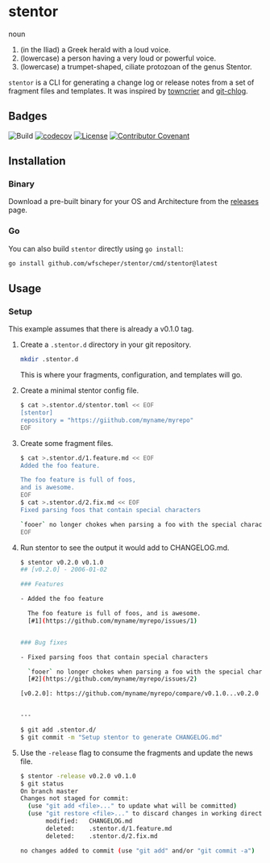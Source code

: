 # stentor

noun

1. (in the Iliad) a Greek herald with a loud voice.
1. (lowercase) a person having a very loud or powerful voice.
1. (lowercase) a trumpet-shaped, ciliate protozoan of the genus Stentor.

`stentor` is a CLI
for generating a change log or release notes
from a set of fragment files and templates.
It was inspired by [towncrier](https://github.com/twisted/towncrier)
and [git-chlog](https://github.com/git-chglog/git-chglog).


## Badges

![Build](https://github.com/wfscheper/stentor/workflows/Build/badge.svg)
[![codecov](https://codecov.io/gh/wfscheper/stentor/branch/master/graph/badge.svg)](https://codecov.io/gh/wfscheper/stentor)
[![License](https://img.shields.io/github/license/wfscheper/stentor)](/LICENSE)
[![Contributor Covenant](https://img.shields.io/badge/Contributor%20Covenant-2.1-4baaaa.svg)](CODE_OF_CONDUCT.md)


## Installation

### Binary

Download a pre-built binary for your OS and Architecture from the [releases](./releases) page.


### Go

You can also build `stentor` directly using `go install`:

```bash
go install github.com/wfscheper/stentor/cmd/stentor@latest
```


## Usage

### Setup

This example assumes that there is already a v0.1.0 tag.

1. Create a `.stentor.d` directory in your git repository.

   ```bash
   mkdir .stentor.d
   ```

   This is where your fragments, configuration, and templates will go.

1. Create a minimal stentor config file.

   ```bash
   $ cat >.stentor.d/stentor.toml << EOF
   [stentor]
   repository = "https://giithub.com/myname/myrepo"
   EOF
   ```

1. Create some fragment files.

   ```bash
   $ cat >.stentor.d/1.feature.md << EOF
   Added the foo feature.

   The foo feature is full of foos,
   and is awesome.
   EOF
   $ cat >.stentor.d/2.fix.md << EOF
   Fixed parsing foos that contain special characters

   `fooer` no longer chokes when parsing a foo with the special characters `!@#$%`.
   EOF
   ```

1. Run stentor to see the output it would add to CHANGELOG.md.

   ```bash
   $ stentor v0.2.0 v0.1.0
   ## [v0.2.0] - 2006-01-02

   ### Features

   - Added the foo feature

     The foo feature is full of foos, and is awesome.
     [#1](https://github.com/myname/myrepo/issues/1)


   ### Bug fixes

   - Fixed parsing foos that contain special characters

     `fooer` no longer chokes when parsing a foo with the special characters `!@#$%`.
     [#2](https://github.com/myname/myrepo/issues/2)

   [v0.2.0]: https://github.com/myname/myrepo/compare/v0.1.0...v0.2.0


   ---

   $ git add .stentor.d/
   $ git commit -m "Setup stentor to generate CHANGELOG.md"
   ```

1. Use the `-release` flag to consume the fragments
   and update the news file.

   ```bash
   $ stentor -release v0.2.0 v0.1.0
   $ git status
   On branch master
   Changes not staged for commit:
     (use "git add <file>..." to update what will be committed)
     (use "git restore <file>..." to discard changes in working directory)
          modified:   CHANGELOG.md
          deleted:    .stentor.d/1.feature.md
          deleted:    .stentor.d/2.fix.md

   no changes added to commit (use "git add" and/or "git commit -a")
   ```
